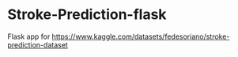 # Stroke-Prediction-flask
Flask app for https://www.kaggle.com/datasets/fedesoriano/stroke-prediction-dataset
